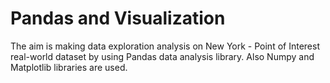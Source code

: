 # Pandas and Visualization
The aim is making data exploration analysis on New York - Point of Interest real-world dataset by using Pandas data analysis library. Also Numpy and Matplotlib libraries are used.
